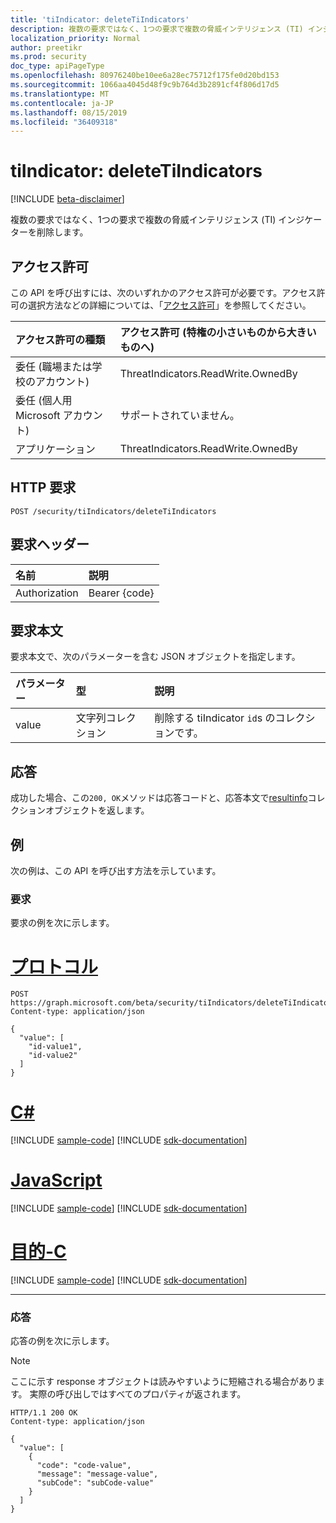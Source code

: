 ```yaml
---
title: 'tiIndicator: deleteTiIndicators'
description: 複数の要求ではなく、1つの要求で複数の脅威インテリジェンス (TI) インジケーターを削除します。
localization_priority: Normal
author: preetikr
ms.prod: security
doc_type: apiPageType
ms.openlocfilehash: 80976240be10ee6a28ec75712f175fe0d20bd153
ms.sourcegitcommit: 1066aa4045d48f9c9b764d3b2891cf4f806d17d5
ms.translationtype: MT
ms.contentlocale: ja-JP
ms.lasthandoff: 08/15/2019
ms.locfileid: "36409318"
---
```

# <a name="tiindicator-deletetiindicators"></a>tiIndicator: deleteTiIndicators

[!INCLUDE [beta-disclaimer](../../includes/beta-disclaimer.md)]

複数の要求ではなく、1つの要求で複数の脅威インテリジェンス (TI) インジケーターを削除します。

## <a name="permissions"></a>アクセス許可

この API を呼び出すには、次のいずれかのアクセス許可が必要です。アクセス許可の選択方法などの詳細については、「[アクセス許可](/graph/permissions-reference)」を参照してください。

| アクセス許可の種類 | アクセス許可 (特権の小さいものから大きいものへ) |
|:---------------------------------------|:--------------------------------------------|
| 委任 (職場または学校のアカウント)     | ThreatIndicators.ReadWrite.OwnedBy |
| 委任 (個人用 Microsoft アカウント) | サポートされていません。 |
| アプリケーション                            | ThreatIndicators.ReadWrite.OwnedBy |

## <a name="http-request"></a>HTTP 要求

<!-- { "blockType": "ignored" } -->

```http
POST /security/tiIndicators/deleteTiIndicators
```

## <a name="request-headers"></a>要求ヘッダー

| 名前          | 説明   |
|:--------------|:--------------|
| Authorization | Bearer {code} |

## <a name="request-body"></a>要求本文

要求本文で、次のパラメーターを含む JSON オブジェクトを指定します。

| パラメーター    | 型        | 説明 |
|:-------------|:------------|:------------|
|value|文字列コレクション| 削除する tiIndicator `id`s のコレクションです。 |

## <a name="response"></a>応答

成功した場合、この`200, OK`メソッドは応答コードと、応答本文で[resultinfo](../resources/resultinfo.md)コレクションオブジェクトを返します。

## <a name="examples"></a>例

次の例は、この API を呼び出す方法を示しています。

### <a name="request"></a>要求

要求の例を次に示します。

# <a name="httptabhttp"></a>[プロトコル](#tab/http)
<!-- {
  "blockType": "request",
  "name": "tiindicator_deletetiindicators"
}-->

```http
POST https://graph.microsoft.com/beta/security/tiIndicators/deleteTiIndicators
Content-type: application/json

{
  "value": [
    "id-value1",
    "id-value2"
  ]
}
```
# <a name="ctabcsharp"></a>[C#](#tab/csharp)
[!INCLUDE [sample-code](../includes/snippets/csharp/tiindicator-deletetiindicators-csharp-snippets.md)]
[!INCLUDE [sdk-documentation](../includes/snippets/snippets-sdk-documentation-link.md)]

# <a name="javascripttabjavascript"></a>[JavaScript](#tab/javascript)
[!INCLUDE [sample-code](../includes/snippets/javascript/tiindicator-deletetiindicators-javascript-snippets.md)]
[!INCLUDE [sdk-documentation](../includes/snippets/snippets-sdk-documentation-link.md)]

# <a name="objective-ctabobjc"></a>[目的-C](#tab/objc)
[!INCLUDE [sample-code](../includes/snippets/objc/tiindicator-deletetiindicators-objc-snippets.md)]
[!INCLUDE [sdk-documentation](../includes/snippets/snippets-sdk-documentation-link.md)]

---


### <a name="response"></a>応答

応答の例を次に示します。

> [!NOTE]
> ここに示す response オブジェクトは読みやすいように短縮される場合があります。 実際の呼び出しではすべてのプロパティが返されます。

<!-- {
  "blockType": "response",
  "truncated": true,
  "@odata.type": "microsoft.graph.resultInfo",
  "isCollection": true
} -->

```http
HTTP/1.1 200 OK
Content-type: application/json

{
  "value": [
    {
      "code": "code-value",
      "message": "message-value",
      "subCode": "subCode-value"
    }
  ]
}
```

<!-- uuid: 16cd6b66-4b1a-43a1-adaf-3a886856ed98
2019-02-04 14:57:30 UTC -->
<!-- {
  "type": "#page.annotation",
  "description": "tiIndicator: deleteTiIndicators",
  "keywords": "",
  "section": "documentation",
  "tocPath": "",
  "suppressions": [
  ]
}-->

